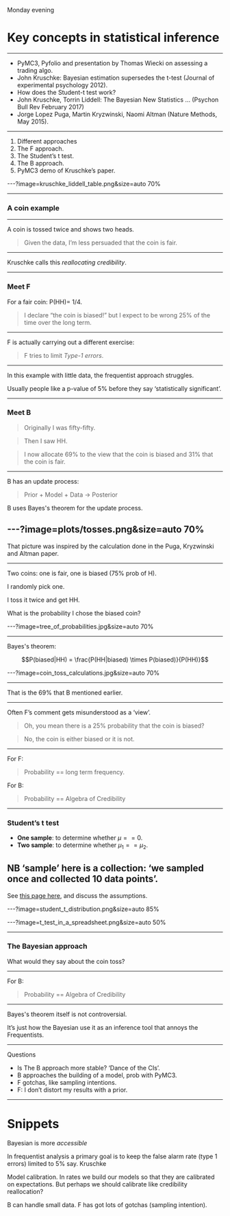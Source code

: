 Monday evening

# Key concepts in statistical inference

---

- PyMC3, Pyfolio and presentation by Thomas Wiecki on assessing a trading algo.
- John Kruschke: Bayesian estimation supersedes the t-test (Journal of experimental psychology 2012).
- How does the Student-t test work?
- John Kruschke, Torrin Liddell: The Bayesian New Statistics ... (Psychon Bull Rev February 2017)
- Jorge Lopez Puga, Martin Kryzwinski, Naomi Altman (Nature Methods, May 2015).

---
1. Different approaches
2. The F approach.
3. The Student’s t test.
4. The B approach.
5. PyMC3 demo of Kruschke’s paper.

---?image=kruschke_liddell_table.png&size=auto 70%

---
### A coin example

---

A coin is tossed twice and shows two heads.

> Given the data, I’m less persuaded that the coin is fair.

---

Kruschke calls this _reallocating credibility_.

---
### Meet F

For a fair coin: P(HH)= 1/4.

> I declare “the coin is biased!” but I expect to be wrong 25% of the time over the long term.

---

F is actually carrying out a different exercise:

> F tries to limit _Type-1 errors_.

---

In this example with little data, the frequentist approach struggles.

Usually people like a p-value of 5% before they say ‘statistically significant’.

---
### Meet B

> Originally I was fifty-fifty.

> Then I saw HH.

> I now allocate 69% to the view that the coin is biased and 31% that the coin
is fair.

---

B has an update process:

> Prior + Model + Data -> Posterior

B uses Bayes's theorem for the update process.

---?image=plots/tosses.png&size=auto 70%
---

That picture was inspired by the calculation done in the Puga, Kryzwinski and Altman paper.

---

Two coins: one is fair, one is biased (75% prob of H).

I randomly pick one.

I toss it twice and get HH.

What is the probability I chose the biased coin?

---?image=tree_of_probabilities.jpg&size=auto 70%

---
Bayes's theorem:

$$P(biased|HH) = \frac{P(HH|biased) \times P(biased)}{P(HH)}$$

---?image=coin_toss_calculations.jpg&size=auto 70%

---

That is the 69% that B mentioned earlier.

---

Often F’s comment gets misunderstood as a ‘view’.

> Oh, you mean there is a 25% probability that the coin is biased?

> No, the coin is either biased or it is not.

---

For F:

> Probability == long term frequency.

For B:

> Probability == Algebra of Credibility

---
### Student’s t test

- **One sample**: to determine whether $\mu == 0$.
- **Two sample**: to determine whether $\mu_1 == \mu_2$.

NB ‘sample’ here is a collection: ‘we sampled once and collected 10 data points’.
---

See [this page here](https://www.statisticssolutions.com/manova-analysis-one-sample-t-test/), and discuss the assumptions.

---?image=student_t_distribution.png&size=auto 85%

---?image=t_test_in_a_spreadsheet.png&size=auto 50%

---
### The Bayesian approach

What would they say about the coin toss?

---

For B:

> Probability == Algebra of Credibility

---


Bayes's theorem itself is not controversial.

It’s just how the Bayesian use it as an inference tool that annoys the Frequentists.

---
Questions

- Is The B approach more stable? ‘Dance of the CIs’.
- B approaches the building of a model, prob with PyMC3.
- F gotchas, like sampling intentions.
- F: I don’t distort my results with a prior.

---

Snippets
====

Bayesian is more _accessible_

In frequentist analysis a primary goal is to keep the false alarm rate (type 1 errors) limited to 5% say.  Kruschke

Model calibration. In rates we build our models so that they are calibrated on expectations. But perhaps we should calibrate like credibility reallocation?

B can handle small data.
F has got lots of gotchas (sampling intention).
